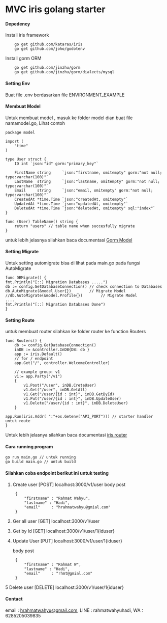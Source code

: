 # MVC iris golang starter

#### Depedency
Install iris framework
	
		go get github.com/kataras/iris
		go get github.com/joho/godotenv
		
Install gorm ORM

		go get github.com/jinzhu/gorm
		go get github.com/jinzhu/gorm/dialects/mysql


#### Setting Env

Buat file .env berdasarkan file ENVIRONMENT_EXAMPLE

#### Membuat Model
Untuk membuat model , masuk ke folder model dian buat file namamodel.go, Lihat contoh 

	package model

	import (
		"time"
	)

	type User struct {
		ID int `json:"id" gorm:"primary_key"`

		FirstName string     `json:"firstname, omitempty" gorm:"not null; type:varchar(100)"`
		LastName  string     `json:"lastname, omitempty" gorm:"not null; type:varchar(100)"`
		Email     string     `json:"email, omitempty" gorm:"not null; type:varchar(100)"`
		CreatedAt *time.Time `json:"createdAt, omitempty"`
		UpdatedAt *time.Time `json:"updatedAt, omitempty"`
		DeletedAt *time.Time `json:"deletedAt, omitempty" sql:"index"`
	}

	func (User) TableName() string {
		return "users" // table name when succesfully migrate
	} 
	
untuk lebih jelasnya silahkan baca documentasi [Gorm Model](http://doc.gorm.io/models.html) 

#### Setting Migrate

Untuk setting automigrate bisa di lihat pada main.go pada fungsi AutoMigrate

	func DBMigrate() {
	fmt.Println("[::] Migration Databases .....")
	db := config.GetDatabaseConnection() // check connection to Databases
	db.AutoMigrate(&model.User{})        // Migrate Model
	//db.AutoMigrate(&model.Profile{})        // Migrate Model
	....
	fmt.Println("[::] Migration Databases Done")
	}
	
####  Setting Route
untuk membuat router silahkan ke folder router ke function Routers

	func Routers() {
		db := config.GetDatabaseConnection()
		inDB := &controller.InDB{DB: db }
		app := iris.Default()
		// for / endpoint
		app.Get("/", controller.WelcomeController)

		// example group: v1
		v1:= app.Party("/v1")
		{
			v1.Post("/user", inDB.CreteUser)
			v1.Get("/user", inDB.GetAll)
			v1.Get("/user/{id : int}", inDB.GetById)
			v1.Put("/user/{id : int}", inDB.UpdateUser)
			v1.Delete("/user/{id : int}", inDB.DeleteUser)
		}

	app.Run(iris.Addr( ":"+os.Getenv("API_PORT"))) // starter handler untuk route
	}
	
Untuk lebih jelasnya silahkan baca documentasi [iris router](https://docs.iris-go.com/routing.html) 

#### Cara running program

	go run main.go // untuk running
	go build main.go // untuk build
	

#### Silahkan coba endpoint berikut ini untuk testing

1. Create user  [POST] localhost:3000/v1/user
	body post 
	
		{
			"firstname" : "Rahmat Wahyu",
			"lastname" : "Hadi",
			"email"		: "hrahmatwahyu@gmial.com"
		}
		
2. Ger all user [GET] localhost:3000/v1/user
3. Get by Id [GET] localhost:3000/v1/user/1{iduser}
4. Update User [PUT] localhost:3000/v1/user/1{iduser}

	body post 
	
		{
			"firstname" : "Rahmat W",
			"lastname" : "Hadi",
			"email"		: "rhmt@gmial.com"
		}
		
5 Delete user [DELETE] localhost:3000/v1/user/1{iduser}



#### Contact
email : hrahmatwahyu@gmail.com, LINE : rahmatwahyuhadi, WA : 6285205039835

